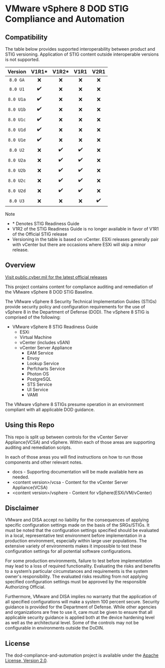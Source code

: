 # VMware vSphere 8 DOD STIG Compliance and Automation

## Compatibility
The table below provides supported interoperability between product and STIG versioning. Application of STIG content outside interoperable versions is not supported.

|      Version      |        V1R1*       |         V1R2*      |         V1R1       |         V2R1       |
|:-----------------:|:------------------:|:------------------:|:------------------:|:------------------:|
|     `8.0 GA`      |        :x:         |         :x:        |         :x:        |         :x:        |
|     `8.0 U1`      | :heavy_check_mark: |         :x:        |         :x:        |         :x:        |
|     `8.0 U1a`     | :heavy_check_mark: |         :x:        |         :x:        |         :x:        |
|     `8.0 U1b`     | :heavy_check_mark: |         :x:        |         :x:        |         :x:        |
|     `8.0 U1c`     | :heavy_check_mark: |         :x:        |         :x:        |         :x:        |
|     `8.0 U1d`     | :heavy_check_mark: |         :x:        |         :x:        |         :x:        |
|     `8.0 U1e`     | :heavy_check_mark: |         :x:        |         :x:        |         :x:        |
|     `8.0 U2`      |        :x:         | :heavy_check_mark: | :heavy_check_mark: |         :x:        |
|     `8.0 U2a`     |        :x:         | :heavy_check_mark: | :heavy_check_mark: |         :x:        |
|     `8.0 U2b`     |        :x:         | :heavy_check_mark: | :heavy_check_mark: |         :x:        |
|     `8.0 U2c`     |        :x:         | :heavy_check_mark: | :heavy_check_mark: |         :x:        |
|     `8.0 U2d`     |        :x:         | :heavy_check_mark: | :heavy_check_mark: |         :x:        |
|     `8.0 U3`      |        :x:         |        :x:         |        :x:         | :heavy_check_mark: |

> [!NOTE]
> - \* Denotes STIG Readiness Guide  
> - V1R2 of the STIG Readiness Guide is no longer available in favor of V1R1 of the Official STIG release  
> - Versioning in the table is based on vCenter. ESXi releases generally pair with vCenter but there are occasions where ESXi will skip a minor release. 

## Overview
[Visit public.cyber.mil for the latest official releases](https://public.cyber.mil/stigs/)

This project contains content for compliance auditing and remediation of the VMware vSphere 8 DOD STIG Baseline.

The VMware vSphere 8 Security Technical Implementation Guides (STIGs) provide security policy and configuration requirements for the use of vSphere 8 in the Department of Defense (DOD). The vSphere 8 STIG is comprised of the following:

- VMware vSphere 8 STIG Readiness Guide
  - ESXi
  - Virtual Machine
  - vCenter (includes vSAN)
  - vCenter Server Appliance
    - EAM Service
    - Envoy
    - Lookup Service
    - Perfcharts Service
    - Photon OS
    - PostgreSQL
    - STS Service
    - UI Service
    - VAMI

The VMware vSphere 8 STIGs presume operation in an environment compliant with all applicable DOD guidance.

## Using this Repo
This repo is split up between controls for the vCenter Server Appliance(VCSA) and vSphere.  Within each of those areas are supporting auditing and remediation scripts.  

In each of those areas you will find instructions on how to run those components and other relevant notes.  

- docs - Supporting documentation will be made available here as needed.
- \<content version\>/vcsa - Content for the vCenter Server Appliance(VCSA)
- \<content version\>/vsphere - Content for vSphere(ESXi/VM/vCenter)

## Disclaimer
VMware and DISA accept no liability for the consequences of applying specific configuration settings made on the basis of the SRGs/STIGs. It must be noted that the configuration settings specified should be evaluated in a local, representative test environment before implementation in a production environment, especially within large user populations. The extensive variety of environments makes it impossible to test these configuration settings for all potential software configurations.

For some production environments, failure to test before implementation may lead to a loss of required functionality. Evaluating the risks and benefits to a system’s particular circumstances and requirements is the system owner's responsibility. The evaluated risks resulting from not applying specified configuration settings must be approved by the responsible Authorizing Official.

Furthermore, VMware and DISA implies no warranty that the application of all specified configurations will make a system 100 percent secure. Security guidance is provided for the Department of Defense. While other agencies and organizations are free to use it, care must be given to ensure that all applicable security guidance is applied both at the device hardening level as well as the architectural level. Some of the controls may not be configurable in environments outside the DoDIN.

## License
The dod-compliance-and-automation project is available under the [Apache License, Version 2.0](LICENSE).
